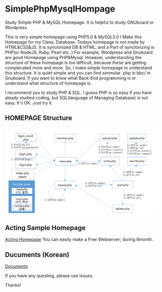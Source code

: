 # SimplePhpMysqlHompage
Study Simple PHP &amp; MySQL Homepage. It is helpful to study GNUboard or Wordpress

This is very simple homepage using PHP5.0  & MySQL5.0 
I Make this Homepage for my Class; Database.
Todays homepage is not made by HTML&CSS&JS. It is synclonized DB & HTML, and a Part of synclonizing is PHP(or NodeJS, Ruby, Pearl etc..)
For example, Wordpress and Gnuboard are good Homepage using PHP&Mysql. However, understanding the structure of these homepage is too difficult, because these are getting complecated more and more. 
So, I make simple homepage to understand this structure. It is quiet simple and you can find simmular .php in bbc/ in Gnuboard.
If you want to know what Back-End programming is or understand what structure of homepage is.

I recommend you to study PHP & SQL. I guess PHP is so easy if you have aleady studied coding, but SQL(language of Managing Database) is not easy.
It's OK. Just try it. 

## HOMEPAGE Structure
![Homepage structure](./hpstructure.png)

## Acting Sample Homepage
[Acting Homepage](http://soori.ivyro.net/test/)
You can easily make a Free Webserver; during 6month.

## Ducuments (Korean)
[Documents](http://haipin.ivyro.net/bbs/board.php?bo_table=database)

If you have any questing, please use Issues.

Thanks!
